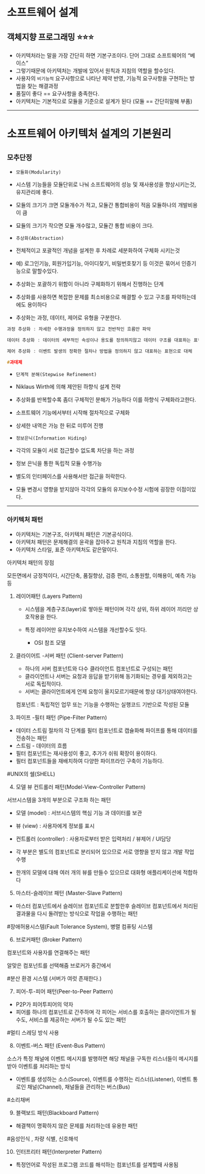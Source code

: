 # **소프트웨어 설계**

## **객체지향 프로그래밍** ⭐️⭐️⭐️

- 아키텍처라는 말을 가장 간단히 하면 기본구조이다.
  단어 그대로 소프트웨어의 “베이스”
- 그렇기때문에 아키텍처는 개발에 있어서 원칙과 지침의 역할을 할수있다.
- 사용자의 `비기능적` 요구사항으로 나타난 제약 반영, 기능적 요구사항을 구현하는 방법을 찾는 해결과정
- 품질이 좋다 == 요구사항을 충족한다.
- 아키텍처는 기본적으로 모듈을 기준으로 설계가 된다 (모듈 == 간단히말해 부품)

---

# 소프트웨어 아키텍처 설계의 기본원리

## `모추단정`

- `모듈화(Modularity)`

- 시스템 기능들을 모듈단위로 나눠 소프트웨어의 성능 및 재사용성을 향상시키는것, 유지관리에 좋다.
- 모듈의 크기가 크면 모듈개수가 적고, 모듈간 통합비용이 적음 모듈하나의 개발비용이 큼
- 묘듈의 크기가 작으면 모듈 개수많고, 모듈간 통합 비용이 크다.

- `추상화(Abstraction)`
- 전체적이고 포괄적인 개념을 설계한 후 차례로 세분화하여 구체화 시키는것
- 예) 로그인기능, 회원가입기능, 아이디찾기, 비밀번호찾기 등 이것은 묶어서 인증기능으로 말할수있다.
- 추상화는 포괄하기 위함이 아니라 구체화하기 위해서 진행하는 단계
- 추상화를 사용하면 복잡한 문제를 최소비용으로 해결할 수 있고 구조를 파악하는데에도 용이하다
- 추상화는 과정, 데이터, 제어로 유형을 구분한다.

```c
과정 추상화 : 자세한 수행과정을 정의하지 않고 전반적인 흐름만 파악

데이터 추상화 : 데이터의 세부적인 속성이나 용도를 정의하지않고 데이터 구조를 대표하는 표현으로 대체

제어 추상화 : 이벤트 발생의 정확한 절차나 방법을 정의하지 않고 대표하는 표현으로 대체

#과데제
```

- `단계적 분해(Stepwise Refinement)`
- Niklaus Wirth에 의해 제안된 하향식 설계 전략
- 추상화를 반복할수록 좀더 구체적인 분해가 가능하다 이를 하향식 구체화라고한다.
- 소프트웨어 기능에서부터 시작해 절차적으로 구체화
- 상세한 내역은 가능 한 뒤로 미루어 진행

- `정보은닉(Information Hiding)`
- 각각의 모듈이 서로 접근할수 없도록 차단을 하는 과정
- 정보 은닉을 통한 독립적 모듈 수행가능
- 별도의 인터페이스를 사용해서만 접근을 허락한다.
- 모듈 변경시 영향을 받지않아 각각의 모듈의 유지보수수정 시험에 굉장한 이점이있다.

---

### 아키텍처 패턴

- 아키텍처는 기본구조, 아키텍처 패턴은 기본공식이다.
- 아키텍처 패턴은 문제해결의 윤곽을 잡아주고 원칙과 지침의 역할을 한다.
- 아키텍처 스타일, 표준 아키텍처도 같은말이다.

아키텍처 패턴의 장점

모든면에서 긍정적이다, 시간단축, 품질향상, 검증 편리, 소통원할, 이해용이, 예측 가능 등

1. 레이어패턴 (Layers Pattern)

   - 시스템을 계층구조(layer)로 쌓아둔 패턴이며 각각 상위, 하위 레이어 끼리만 상호작용을 한다.
   - 특정 레이어만 유지보수하여 시스템을 개선할수도 잇다.

     - OSI 참조 모델

2. 클라이어트 -서버 패턴 (Client-server Pattern)

   - 하나의 서버 컴포넌트와 다수 클라이언트 컴포넌트로 구성되는 패턴
   - 클라이언트나 서버는 요청과 응답을 받기위해 동기화되는 경우를 제외하고는 서로 독립적이다.
   - 서버는 클라이언트에게 언제 요청이 올지모르기때문에 항상 대기상태여야한다.

   컴포넌트 : 독립적인 업무 또는 기능을 수행하는 실행코드 기반으로 작성된 모듈

3. 파이프 -필터 패턴 (Pipe-Filter Pattern)

- 데이터 스트림 절차의 각 단계를 필터 컴포넌트로 캡슐화해 파이프를 통해 데이터를 전송하는 패턴
- 스트림 - 데이터의 흐름
- 필터 컴포넌트는 재사용성이 좋고, 추가가 쉬워 확장이 용이하다.
- 필터 컴포넌트들을 재배치하여 다양한 파이프라인 구축이 가능하다.

#UNIX의 쉘(SHELL)

4. 모델 뷰 컨트롤러 패턴(Model-View-Controller Pattern)

서브시스템을 3개의 부분으로 구조화 하는 패턴

- 모델 (model) : 서브시스템의 핵심 기능 과 데이터를 보관
- 뷰 (view) : 사용자에게 정보를 표시
- 컨트롤러 (controller) : 사용자로부터 받은 입력처리 / 뷰제어 / UI담당

- 각 부분은 별도의 컴포넌트로 분리되어 있으므로 서로 영향을 받지 않고 개발 작업 수행
- 한개의 모델에 대해 여러 개의 뷰를 만들수 있으므로 대화형 애플리케이션에 적합하다

5. 마스터-슬레이브 패턴 (Master-Slave Pattern)

- 마스터 컴포넌트에서 슬레이브 컴포넌트로 분할한후 슬레이브 컴포넌트에서 처리된 결과물을 다시 돌려받는 방식으로 작업을 수행하는 패턴

#장애허용시스템(Fault Tolerance System), 병렬 컴퓨팅 시스템

6. 브로커패턴 (Broker Pattern)

컴포넌트와 사용자를 연결해주는 패턴

알맞은 컴포넌트를 선택해줌 브로커가 중간에서

#분산 환경 시스템 (서버가 여럿 존재한다.)

7. 피어-투-피어 패턴(Peer-to-Peer Pattern)

- P2P가 피어투피어의 약자
- 피어를 하나의 컴포넌트로 간주하며 각 피어는 서비스를 호출하는 클라이언트가 될수도, 서비스를 제공하는 서버가 될 수도 있는 패턴

#멀티 스레딩 방식 사용

8. 이벤트-버스 패턴 (Event-Bus Pattern)

소스가 특정 채널에 이벤트 메시지를 발행하면 해당 채널을 구독한 리스너들이 메시지를 받아 이벤트를 처리하는 방식

- 이벤트를 생성하는 소스(Source), 이벤트를 수행하는 리스너(Listener), 이벤트 통로인 채널(Channel), 채널들을 관리하는 버스(Bus)

#소리채버

9. 블랙보드 패턴(Blackboard Pattern)

- 해결책이 명확하지 않은 문제를 처리하는데 유용한 패턴

#음성인식 , 차량 식별, 신호해석

10. 인터프리터 패턴(Interpreter Pattern)

- 특정언어로 작성된 프로그램 코드를 해석하는 컴포넌트를 설계할때 사용됨
